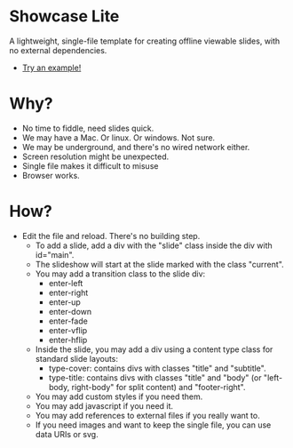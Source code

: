 # Showcase Lite
A lightweight, single-file template for creating offline viewable slides, with no external dependencies.
- [Try an example!](https://indianageorge.github.io/showcaselite/index.html)

# Why?
- No time to fiddle, need slides quick.
- We may have a Mac. Or linux. Or windows. Not sure.
- We may be underground, and there's no wired network either.
- Screen resolution might be unexpected.
- Single file makes it difficult to misuse
- Browser works.

# How?
- Edit the file and reload. There's no building step.
    - To add a slide, add a div with the "slide" class inside the div with id="main".
    - The slideshow will start at the slide marked with the class "current".
    - You may add a transition class to the slide div:
        - enter-left
        - enter-right
        - enter-up
        - enter-down
        - enter-fade
        - enter-vflip
        - enter-hflip
    - Inside the slide, you may add a div using a content type class for standard slide layouts:
        - type-cover: contains divs with classes "title" and "subtitle".
        - type-title: contains divs with classes "title" and "body" (or "left-body, right-body" for split content) and "footer-right".
    - You may add custom styles if you need them.
    - You may add javascript if you need it.
    - You may add references to external files if you really want to.
    - If you need images and want to keep the single file, you can use data URIs or svg.
